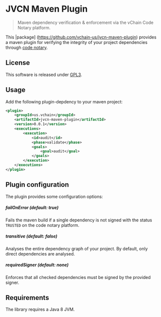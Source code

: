 # JVCN Maven Plugin
> Maven dependency verification & enforcement via the vChain Code Notary
platform.

This |package] (https://github.com/vchain-us/jvcn-maven-plugin) provides a maven plugin for verifying the integrity of your
project dependencies through [code notary](https://www.codenotary.io).

## License
This software is released under [GPL3](https://www.gnu.org/licenses/gpl-3.0.en.html).

## Usage
Add the following plugin-depdency to your maven project:
```xml
<plugin>
    <groupId>us.vchain</groupId>
    <artifactId>jvcn-maven-plugin</artifactId>
    <version>0.0.1</version>
    <executions>
        <execution>
            <id>audit</id>
            <phase>validate</phase>
            <goals>
                <goal>audit</goal>
            </goals>
        </execution>
    </executions>
</plugin>
```

## Plugin configuration
The plugin provides some configuration options:

##### failOnError (default: true)
Fails the maven build if a single dependency is not signed with the
status `TRUSTED` on the code notary platform.

##### transitive (default: false)
Analyses the entire dependency graph of your project. By default, only direct
dependencies are analysed.

##### requiredSigner (default: none)
Enforces that all checked dependencies must be signed by the provided signer.

## Requirements
The library requires a Java 8 JVM.
